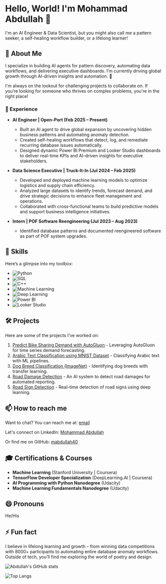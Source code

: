 # Hello, World! I'm Mohammad Abdullah 👋

I'm an AI Engineer & Data Scientist, but you might also call me a pattern seeker, a self-healing workflow builder, or a lifelong learner!

## 🚀 About Me
I specialize in building AI agents for pattern discovery, automating data workflows, and delivering executive dashboards. I’m currently driving global growth through AI-driven insights and automation. 🔭

I'm always on the lookout for challenging projects to collaborate on. If you’re looking for someone who thrives on complex problems, you're in the right place!

### 💼 Experience

- **AI Engineer | Open-Port (Feb 2025 – Present)**
   - Built an AI agent to drive global expansion by uncovering hidden business patterns and automating anomaly detection.
   - Created self-healing workflows that detect, log, and remediate recurring database issues automatically.
   - Designed dynamic Power BI Premium and Looker Studio dashboards to deliver real-time KPIs and AI-driven insights for executive stakeholders.

- **Data Science Executive | Truck-It-In (Jul 2024 – Feb 2025)**
   - Developed and deployed machine learning models to optimize logistics and supply chain efficiency.
   - Analyzed large datasets to identify trends, forecast demand, and drive strategic decisions to enhance fleet management and operations.
   - Collaborated with cross-functional teams to build predictive models and support business intelligence initiatives.

- **Intern | POF Software Reengineering (Jul 2023 – Aug 2023)**
   - Identified database patterns and documented reengineered software as part of POF system upgrades.

## 🎩 Skills

Here’s a glimpse into my toolbox:

- ![Python](https://img.shields.io/badge/Python-3776AB?style=for-the-badge&logo=python&logoColor=white)
- ![SQL](https://img.shields.io/badge/SQL-4479A1?style=for-the-badge&logo=sql&logoColor=white)
- ![C++](https://img.shields.io/badge/C++-00599C?style=for-the-badge&logo=c%2B%2B&logoColor=white)
- ![Machine Learning](https://img.shields.io/badge/Machine%20Learning-FF6F00?style=for-the-badge&logo=scikitlearn&logoColor=white)
- ![Deep Learning](https://img.shields.io/badge/Deep%20Learning-EE4C2C?style=for-the-badge&logo=pytorch&logoColor=white)
- ![Power BI](https://img.shields.io/badge/Power%20BI-F2C811?style=for-the-badge&logo=powerbi&logoColor=black)
- ![Looker Studio](https://img.shields.io/badge/Looker%20Studio-4285F4?style=for-the-badge&logo=googleanalytics&logoColor=white)

## 🛠️ Projects

Here are some of the projects I've worked on:

1. [Predict Bike Sharing Demand with AutoGluon](https://github.com/mabdullah40/Predict-Bike-Sharing-Demand-with-AutoGloun) - Leveraging AutoGluon for time series demand forecasting.
2. [Arabic Text Classification using MNIST Dataset](https://github.com/mabdullah40/Arabic-Text-Classification-using-MNIST-Dataset) - Classifying Arabic text with ML pipelines.
3. [Dog Breed Classification (ImageNet)](https://github.com/mabdullah40/An-Ai-System-of-Dog-Breed-Classification-Using-Imagenet) - Identifying dog breeds with transfer learning.
4. [Road Damage Detection](https://github.com/mabdullah40/An-Ai-Based-System-of-Road-Damage-Detection) - An AI system to detect road damages for automated reporting.
5. [Road Sign Detection](https://github.com/mabdullah40/An-AI-based-System-of-Road-Sign-Detection) - Real-time detection of road signs using deep learning.

## 📫 How to reach me

Want to chat? You can reach me at: [email](mailto:Mabdullaha407@gmail.com)

Let's connect on LinkedIn: [Mohammad Abdullah](https://www.linkedin.com/in/mabdullah40)

Or find me on GitHub: [mabdullah40](https://github.com/mabdullah40)

## 🎓 Certifications & Courses

- **Machine Learning** (Stanford University | Coursera)
- **TensorFlow Developer Specialization** (DeepLearning.AI | Coursera)
- **AI Programming with Python Nanodegree** (Udacity)
- **Machine Learning Fundamentals Nanodegree** (Udacity)

## 😄 Pronouns
He/His

## ⚡ Fun fact
I believe in lifelong learning and growth – from winning data competitions with 8000+ participants to automating entire database anomaly workflows. Outside of tech, you’ll find me exploring the world of poetry and design.

![Abdullah's GitHub stats](https://github-readme-stats.vercel.app/api?username=mabdullah40&show_icons=true&theme=radical)

![Top Langs](https://github-readme-stats.vercel.app/api/top-langs/?username=mabdullah40&layout=compact)

